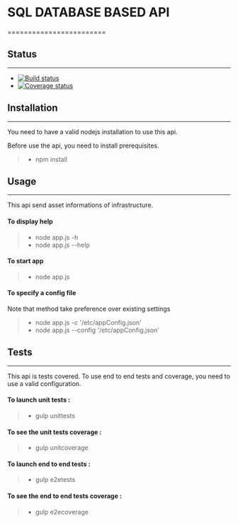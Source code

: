 
# SQL DATABASE BASED API
========================

## Status
---------

- [![Build status](https://travis-ci.org/achaussier/sql-db-based-api.svg?branch=master)](https://travis-ci.org/achaussier/sql-db-based-api?branch=master)
- [![Coverage status](https://coveralls.io/repos/achaussier/sql-db-based-api/badge.svg?branch=master)](https://coveralls.io/r/achaussier/sql-db-based-api?branch=master)


## Installation
---------------

You need to have a valid nodejs installation to use this api.

Before use the api, you need to install prerequisites.

> - npm install


## Usage
--------

This api send asset informations of infrastructure.

#### To display help
> - node app.js -h
> - node app.js --help

#### To start app
> - node app.js

#### To specify a config file
Note that method take preference over existing settings
> - node app.js -c '/etc/appConfig.json'
> - node app.js --config '/etc/appConfig.json'


## Tests
--------

This api is tests covered. To use end to end tests and coverage, you need to
use a valid configuration.

#### To launch unit tests :
> - gulp unittests

#### To see the unit tests coverage :
> - gulp unitcoverage

#### To launch end to end tests :
> - gulp e2etests

#### To see the end to end tests coverage :
> - gulp e2ecoverage
